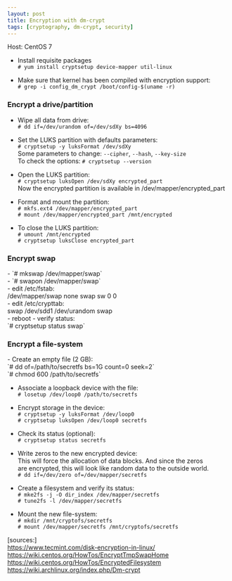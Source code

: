 ```yaml
---
layout: post
title: Encryption with dm-crypt
tags: [cryptography, dm-crypt, security]
---
```


Host: CentOS 7<br>

- Install requisite packages<br>
`# yum install cryptsetup device-mapper util-linux`<br>

- Make sure that kernel has been compiled with encryption support:<br>
`# grep -i config_dm_crypt /boot/config-$(uname -r)`

<H3>Encrypt a drive/partition</H3>

- Wipe all data from drive:<br>
`# dd if=/dev/urandom of=/dev/sdXy bs=4096`<br>

- Set the LUKS partition with defaults parameters:<br>
`# cryptsetup -y luksFormat /dev/sdXy`<br>
Some parameters to change: `--cipher`, `--hash`, `--key-size`<br>
To check the options: `# cryptsetup --version`

- Open the LUKS partition:<br>
`# cryptsetup luksOpen /dev/sdXy encrypted_part`<br>
Now the encrypted partition is available in /dev/mapper/encrypted_part<br>

- Format and mount the partition:<br>
`# mkfs.ext4 /dev/mapper/encrypted_part`<br>
`# mount /dev/mapper/encrypted_part /mnt/encrypted`<br>

- To close the LUKS partition:<br>
`# umount /mnt/encrypted`<br>
`# cryptsetup luksClose encrypted_part`<br>


<H3>Encrypt swap</H3>
- `# mkswap /dev/mapper/swap`<br>
- `# swapon /dev/mapper/swap`<br>
- edit /etc/fstab:<br>
/dev/mapper/swap none swap sw 0 0<br>
- edit /etc/crypttab:<br>
swap /dev/sdd1 /dev/urandom swap<br>
- reboot
- verify status:<br>
`# cryptsetup status swap`


<H3>Encrypt a file-system</H3>
- Create an empty file (2 GB):<br>
`# dd of=/path/to/secretfs bs=1G count=0 seek=2`<br>
`# chmod 600 /path/to/secretfs`<br>

- Associate a loopback device with the file:<br>
`# losetup /dev/loop0 /path/to/secretfs`<br>

- Encrypt storage in the device:<br>
`# cryptsetup -y luksFormat /dev/loop0`<br>
`# cryptsetup luksOpen /dev/loop0 secretfs`<br>

- Check its status (optional):<br>
`# cryptsetup status secretfs`<br>

- Write zeros to the new encrypted device:<br>
This will force the allocation of data blocks. And since the zeros<br>
are encrypted, this will look like random data to the outside world.<br>
`# dd if=/dev/zero of=/dev/mapper/secretfs`<br>

- Create a filesystem and verify its status:<br>
`# mke2fs -j -O dir_index /dev/mapper/secretfs`<br>
`# tune2fs -l /dev/mapper/secretfs`<br>

- Mount the new file-system:<br>
`# mkdir /mnt/cryptofs/secretfs`<br>
`# mount /dev/mapper/secretfs /mnt/cryptofs/secretfs`<br>

[sources:]<br>
https://www.tecmint.com/disk-encryption-in-linux/<br>
https://wiki.centos.org/HowTos/EncryptTmpSwapHome<br>
https://wiki.centos.org/HowTos/EncryptedFilesystem<br>
https://wiki.archlinux.org/index.php/Dm-crypt<br>

